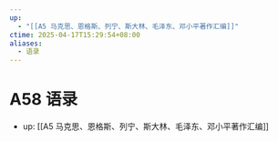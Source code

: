 ```yaml
---
up:
  - "[[A5 马克思、恩格斯、列宁、斯大林、毛泽东、邓小平著作汇编]]"
ctime: 2025-04-17T15:29:54+08:00
aliases:
  - 语录
---
```


# A58 语录

- up: [[A5 马克思、恩格斯、列宁、斯大林、毛泽东、邓小平著作汇编]]
